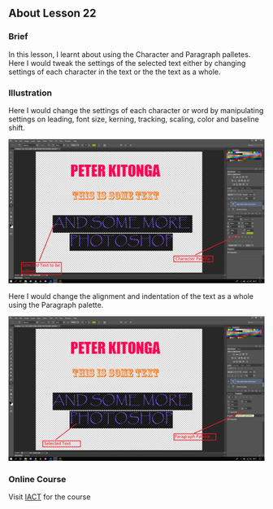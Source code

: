 ## About Lesson 22

### Brief
In this lesson, I learnt about using the Character and Paragraph palletes. Here I would tweak the settings of the selected text either by changing settings of each character in the text or the the text as a whole.

### Illustration
Here I would change the settings of each character or word by manipulating settings on leading, font size, kerning, tracking, scaling, color and baseline shift.

![Illustration Example](../assets/images/illustration27.png)

Here I would change the alignment and indentation of the text as a whole using the Paragraph palette.

![Illustration Example](../assets/images/illustration28.png)

### Online Course
Visit [IACT](https://iact.ie) for the course